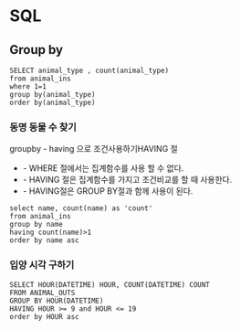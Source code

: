 # SQL

## Group by

```mysql
SELECT animal_type , count(animal_type)
from animal_ins
where 1=1
group by(animal_type)
order by(animal_type)

```

### 동명 동물 수 찾기

groupby - having 으로 조건사용하기HAVING 절

- \- WHERE 절에서는 집계함수를 사용 할 수 없다.
- \- HAVING 절은 집계함수를 가지고 조건비교를 할 때 사용한다.
- \- HAVING절은 GROUP BY절과 함께 사용이 된다.



```mysql
select name, count(name) as 'count'
from animal_ins
group by name
having count(name)>1
order by name asc

```



### 입양 시각 구하기

```mysql
SELECT HOUR(DATETIME) HOUR, COUNT(DATETIME) COUNT
FROM ANIMAL_OUTS
GROUP BY HOUR(DATETIME)
HAVING HOUR >= 9 and HOUR <= 19
order by HOUR asc
```



